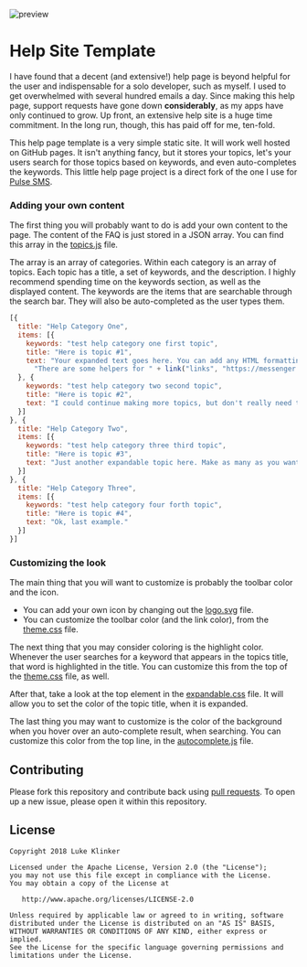 ![preview](preview-image.png)

# Help Site Template

I have found that a decent (and extensive!) help page is beyond helpful for the user and indispensable for a solo developer, such as myself. I used to get overwhelmed with several hundred emails a day. Since making this help page, support requests have gone down **considerably**, as my apps have only continued to grow. Up front, an extensive help site is a huge time commitment. In the long run, though, this has paid off for me, ten-fold.

This help page template is a very simple static site. It will work well hosted on GitHub pages. It isn't anything fancy, but it stores your topics, let's your users search for those topics based on keywords, and even auto-completes the keywords. This little help page project is a direct fork of the one I use for [Pulse SMS](https://messenger.klinkerapps.com/help).

### Adding your own content

The first thing you will probably want to do is add your own content to the page. The content of the FAQ is just stored in a JSON array. You can find this array in the [topics.js](help/resources/js/topics.js) file.

The array is an array of categories. Within each category is an array of topics. Each topic has a title, a set of keywords, and the description. I highly recommend spending time on the keywords section, as well as the displayed content. The keywords are the items that are searchable through the search bar. They will also be auto-completed as the user types them.

```javascript
[{
  title: "Help Category One",
  items: [{
    keywords: "test help category one first topic",
    title: "Here is topic #1",
    text: "Your expanded text goes here. You can add any HTML formatting that you want." + brbr() +
      "There are some helpers for " + link("links", "https://messenger.klinkerapps.com")
  }, {
    keywords: "test help category two second topic",
    title: "Here is topic #2",
    text: "I could continue making more topics, but don't really need to. You get the picture."
  }]
}, {
  title: "Help Category Two",
  items: [{
    keywords: "test help category three third topic",
    title: "Here is topic #3",
    text: "Just another expandable topic here. Make as many as you want."
  }]
}, {
  title: "Help Category Three",
  items: [{
    keywords: "test help category four forth topic",
    title: "Here is topic #4",
    text: "Ok, last example."
  }]
}]
```

### Customizing the look

The main thing that you will want to customize is probably the toolbar color and the icon.

* You can add your own icon by changing out the [logo.svg](help/resources/images/logo.svg) file.
* You can customize the toolbar color (and the link color), from the [theme.css](help/resources/css/theme.css) file.

The next thing that you may consider coloring is the highlight color. Whenever the user searches for a keyword that appears in the topics title, that word is highlighted in the title. You can customize this from the top of the [theme.css](help/resources/css/theme.css) file, as well.

After that, take a look at the top element in the [expandable.css](help/resources/css/expandable.css) file. It will allow you to set the color of the topic title, when it is expanded.

The last thing you may want to customize is the color of the background when you hover over an auto-complete result, when searching. You can customize this color from the top line, in the [autocomplete.js](help/resources/js/autocomplete.js) file.

## Contributing

Please fork this repository and contribute back using [pull requests](https://github.com/klinker24/help-site-templage/pulls). To open up a new issue, please open it within this repository.

## License

    Copyright 2018 Luke Klinker

    Licensed under the Apache License, Version 2.0 (the "License");
    you may not use this file except in compliance with the License.
    You may obtain a copy of the License at

       http://www.apache.org/licenses/LICENSE-2.0

    Unless required by applicable law or agreed to in writing, software
    distributed under the License is distributed on an "AS IS" BASIS,
    WITHOUT WARRANTIES OR CONDITIONS OF ANY KIND, either express or implied.
    See the License for the specific language governing permissions and
    limitations under the License.
